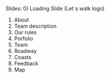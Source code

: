 Slides:
0) Loading Slide (Let`s walk logo)
1) About
2) Team description
3) Our rules
4) Porfolio
5) Team
6) Roadway
7) Coasts
8) Feedback
9) Map

